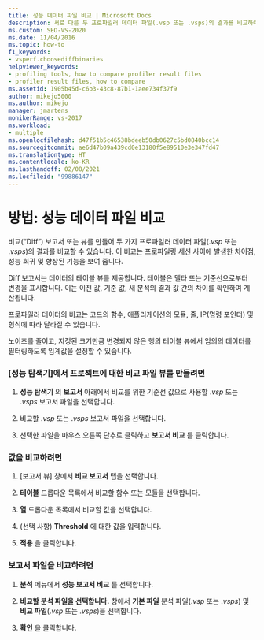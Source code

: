 ```yaml
---
title: 성능 데이터 파일 비교 | Microsoft Docs
description: 서로 다른 두 프로파일러 데이터 파일(.vsp 또는 .vsps)의 결과를 비교하여 차이점, 성능 저하, 성능 향상을 찾는 방법을 알아봅니다.
ms.custom: SEO-VS-2020
ms.date: 11/04/2016
ms.topic: how-to
f1_keywords:
- vsperf.choosediffbinaries
helpviewer_keywords:
- profiling tools, how to compare profiler result files
- profiler result files, how to compare
ms.assetid: 1905b45d-c6b3-43c8-87b1-1aee734f37f9
author: mikejo5000
ms.author: mikejo
manager: jmartens
monikerRange: vs-2017
ms.workload:
- multiple
ms.openlocfilehash: d47f51b5c46538bdeeb50db0627c5bd0840bcc14
ms.sourcegitcommit: ae6d47b09a439cd0e13180f5e89510e3e347fd47
ms.translationtype: HT
ms.contentlocale: ko-KR
ms.lasthandoff: 02/08/2021
ms.locfileid: "99886147"
---
```

# <a name="how-to-compare-performance-data-files"></a>방법: 성능 데이터 파일 비교
비교(“Diff”) 보고서 또는 뷰를 만들어 두 가지 프로파일러 데이터 파일(.*vsp* 또는 .*vsps*)의 결과를 비교할 수 있습니다. 이 비교는 프로파일링 세션 사이에 발생한 차이점, 성능 회귀 및 향상된 기능을 보여 줍니다.

 Diff 보고서는 데이터의 테이블 뷰를 제공합니다. 테이블은 델타 또는 기준선으로부터 변경을 표시합니다. 이는 이전 값, 기준 값, 새 분석의 결과 값 간의 차이를 확인하여 계산됩니다.

 프로파일러 데이터의 비교는 코드의 함수, 애플리케이션의 모듈, 줄, IP(명령 포인터) 및 형식에 따라 달라질 수 있습니다.

 노이즈를 줄이고, 지정된 크기만큼 변경되지 않은 행의 테이블 뷰에서 임의의 데이터를 필터링하도록 임계값을 설정할 수 있습니다.

### <a name="to-create-comparison-file-view-for-a-project-in-performance-explorer"></a>[성능 탐색기]에서 프로젝트에 대한 비교 파일 뷰를 만들려면

1. **성능 탐색기** 의 **보고서** 아래에서 비교를 위한 기준선 값으로 사용할 .*vsp* 또는 .*vsps* 보고서 파일을 선택합니다.

2. 비교할 .*vsp* 또는 .*vsps* 보고서 파일을 선택합니다.

3. 선택한 파일을 마우스 오른쪽 단추로 클릭하고 **보고서 비교** 를 클릭합니다.

### <a name="to-compare-values"></a>값을 비교하려면

1. [보고서 뷰] 창에서 **비교 보고서** 탭을 선택합니다.

2. **테이블** 드롭다운 목록에서 비교할 함수 또는 모듈을 선택합니다.

3. **열** 드롭다운 목록에서 비교할 값을 선택합니다.

4. (선택 사항) **Threshold** 에 대한 값을 입력합니다.

5. **적용** 을 클릭합니다.

### <a name="to-compare-report-files"></a>보고서 파일을 비교하려면

1. **분석** 메뉴에서 **성능 보고서 비교** 를 선택합니다.

2. **비교할 분석 파일을 선택합니다.** 창에서 **기본 파일** 분석 파일(.*vsp* 또는 .*vsps*) 및 **비교 파일**(.*vsp* 또는 .*vsps*)을 선택합니다.

3. **확인** 을 클릭합니다.

